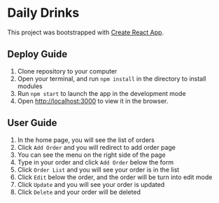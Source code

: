 #  Daily Drinks

This project was bootstrapped with [Create React App](https://github.com/facebook/create-react-app).

## Deploy Guide

1. Clone repository to your computer
2. Open your terminal, and run `npm install` in the directory to install modules
3. Run `npm start` to launch the app in the development mode
4. Open [http://localhost:3000](http://localhost:3000) to view it in the browser.

## User Guide

1. In the home page, you will see the list of orders
2. Click `Add Order` and you will redirect to add order page
3. You can see the menu on the right side of the page
4. Type in your order and click `Add Order` below the form
5. Click `Order List` and you will see your order is in the list
6. Click `Edit` below the order, and the order will be turn into edit mode
7. Click `Update` and you will see your order is updated
8. Click `Delete` and your order will be deleted

